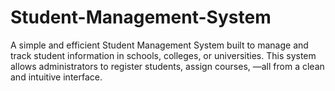 # Student-Management-System
A simple and efficient Student Management System built to manage and track student information in schools, colleges, or universities. This system allows administrators to register students, assign courses, —all from a clean and intuitive interface.
